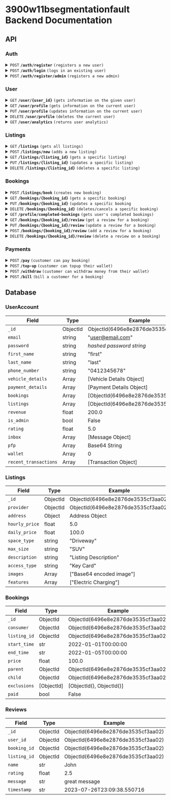 # 3900w11bsegmentationfault Backend Documentation

## API

### Auth

<details>
  <summary><code>POST</code> <code><b>/auth/register</b></code> <code>(registers a new user)</code></summary>

##### Parameters

> | name             | type | data type | description   |
> | ---------------- | ---- | --------- | ------------- |
> | Register Details | body | Object    | New User data |
>
> Register Details:
>
> ```
> {
>     "email": "example@email.com",
>     "password": "example_password"
>     "first_name": "example_first"
>     "last_name": "example_last"
>     "phone_number": "0412345678"
> }
> ```

##### Responses

> | http code | response                      |
> | --------- | ----------------------------- |
> | `200`     | `{ "token": str(ObjectId) }`  |
> | `400`     | `{ "error": "_ is required"}` |

</details>

<details>
  <summary><code>POST</code> <code><b>/auth/login</b></code> <code>(logs in an existing user)</code></summary>

##### Parameters

> | name          | type | data type | description     |
> | ------------- | ---- | --------- | --------------- |
> | Login Details | body | Object    | Login User data |
>
> Login Details:
>
> ```
> {
>     "email": "example@email.com",
>     "password": "example_password"
> }
> ```

##### Responses

> | http code | response                                  |
> | --------- | ----------------------------------------- |
> | `200`     | `{ "token": str(ObjectId) }`              |
> | `400`     | `{ "error": "Invalid email or password"}` |

</details>

<details>
  <summary><code>POST</code> <code><b>/auth/register/admin</b></code> <code>(registers a new admin)</code></summary>

##### Parameters

> | name             | type | data type | description   |
> | ---------------- | ---- | --------- | ------------- |
> | Register Details | body | Object    | New User data |
>
> Register Details:
>
> ```
> {
>     "email": "example@email.com",
>     "password": "example_password"
>     "first_name": "example_first"
>     "last_name": "example_last"
>     "phone_number": "0412345678"
> }
> ```

##### Responses

> | http code | response                      |
> | --------- | ----------------------------- |
> | `200`     | `{ "token": str(ObjectId) }`  |
> | `400`     | `{ "error": "_ is required"}` |

</details>

### User

<details>
  <summary><code>GET</code> <code><b>/user/{user_id}</b></code> <code>(gets information on the given user)</code></summary>

##### Parameters

> | name      | type | data type | description   |
> | --------- | ---- | --------- | ------------- |
> | `user_id` | path | string    | User ObjectId |

##### Responses

> | http code | response                        |
> | --------- | ------------------------------- |
> | `200`     | User Data Object                |
> | `400`     | `{ "error": "Invalid user id"}` |
>
> User Data Object:
>
> ```
> {
>     "_id": "6496e8e2876de3535cf3aa02",
>     "bookings": [],
>     "email": "example@gmail.com",
>     "first_name": "example_first",
>     "last_name": "example_last",
>     "listings": [],
>     "phone_number": "0412345678",
>     "vehicle_details": [],
>     "payment_details": [],
>     "reviews": [],
>     "revenue": 0,
>     "is_admin": False,
>     "rating": 5.0,
> }
> ```

</details>

<details>
  <summary><code>GET</code> <code><b>/user/profile</b></code> <code>(gets information on the current user)</code></summary>

##### Parameters

> | name            | type   | data type | description      |
> | --------------- | ------ | --------- | ---------------- |
> | `Authorization` | header | string    | "Bearer {token}" |

##### Responses

> | http code | response         |
> | --------- | ---------------- |
> | `200`     | User Data Object |
> | `401`     | `Unauthorized`   |
>
> User Data Object:
>
> ```
> {
>     "_id": "6496e8e2876de3535cf3aa02",
>     "bookings": [],
>     "email": "example@gmail.com",
>     "first_name": "example_first",
>     "last_name": "example_last",
>     "payment_details": [
>         {
>             "card_number": "1234 5678 9012 3456",
>             "expiry_date": "09/23",
>             "cvv": "123",
>         }
>     ],
>     "vehicle_details": [
>         {
>             "registration_number": "ABC123",
>             "vehicle_type": "Sedan",
>             "vehicle_make": "Honda",
>             "vehicle_model": "Civic",
>         }
>     ],
>     "listings": [],
>     "phone_number": [
>         "0412345678"
>     ],
>     "reviews": [],
>     "revenue": 0,
>     "rating": 5.0,
> }
> ```

</details>

<details>
  <summary><code>PUT</code> <code><b>/user/profile</b></code> <code>(updates information on the current user)</code></summary>

##### Parameters

> | name            | type   | data type | description               |
> | --------------- | ------ | --------- | ------------------------- |
> | `Authorization` | header | string    | "Bearer {token}"          |
> | Update Info     | body   | object    | Information to be updated |
>
> Update Info Example:
>
> ```
> {
>     "first_name": "new_first_name",
>     "last_name": "new_last_name"
> }
> ```
>
> _Note: for array typed fields, you must send the whole array to update_

##### Responses

> | http code | response                                       |
> | --------- | ---------------------------------------------- |
> | `200`     | `{}`                                           |
> | `401`     | `Unauthorized`                                 |
> | `400`     | `{ "error": "Cannot update <key>" }`           |
> | `400`     | `{ "error": "Invalid update key" }`            |
> | `400`     | `{ "error": "Update value has invalid type" }` |

</details>

<details>
  <summary><code>DELETE</code> <code><b>/user/profile</b></code> <code>(deletes the current user)</code></summary>

##### Parameters

> | name            | type   | data type | description      |
> | --------------- | ------ | --------- | ---------------- |
> | `Authorization` | header | string    | "Bearer {token}" |

##### Responses

> | http code | response       |
> | --------- | -------------- |
> | `200`     | `{}`           |
> | `401`     | `Unauthorized` |

</details>

<details>
  <summary><code>GET</code> <code><b>/user/analytics</b></code> <code>(returns user analytics)</code></summary>

##### Parameters

> | name            | type   | data type | description      |
> | --------------- | ------ | --------- | ---------------- |
> | `Authorization` | header | string    | "Bearer {token}" |

##### Responses

> | http code | response         |
> | --------- | ---------------- |
> | `200`     | `Analytics Body` |
> | `401`     | `Unauthorized`   |
>
> Update Info Example:
>
> ```
> {
>     "monthly_revenue": [{
>         "month": 1,
>         "revenue": 100.0
>     }],
>     "bookings_per_listing": [{
>         "listing_id": ObjectId(),
>         "bookings": 2
>     }],
>     "total_bookings": 3
> }
> ```

</details>

### Listings

<details>
  <summary><code>GET</code> <code><b>/listings</b></code> <code>(gets all listings)</code></summary>

##### Parameters

> | name   | type | data type | description |
> | ------ | ---- | --------- | ----------- |
> | `None` |      |           |             |

##### Responses

> | http code | response                         |
> | --------- | -------------------------------- |
> | `200`     | `{ "listings": Listings Array }` |
>
> Listing Details:
>
> ```
> {
>    listing_id: ....
>    address: {
>        "formatted_address": "Sydney NSW, Australia",
>        "street_number": "",
>        "street": "",
>        "city": "",
>        "state": "NSW",
>        "postcode": "",
>        "country": "Australia",
>        "lat": -33.8688197,
>        "lng": 151.2092955,
>        "place_id": "ChIJP3Sa8ziYEmsRUKgyFmh9AQM"
>    },
>    type: 'Carport / Driveway / Garage / Parking Lot',
>    max_vehicle_size: 'Bike / Hatchback / Sedan / 4WD/SUV / Van / Truck',
>    access_type: 'None / Boom Gate / Key / Passcode / Permit / Remote / Ticket / Swipe Card',
>    ev_charging: true / false,
>    description: 'This is a description',
>    instructions: 'This is the instructions',
>    casual_booking: true / false,
>    monthly_booking: true / false,
>    pricing: {
>        "hourly_rate": 100,
>        "monthly_rate": 1000,
>    }
>    photos: [image1, image2, image3]
>    "availability": {
>        "is_24_7": true / false,
>        "start_time": "08:00",
>        "end_time": "17:00",
>        "available_days": ["Monday", "Tuesday", "Wednesday", "Thursday", "Friday", "Saturday", "Sunday"]
>    }
>    "safety_features": ["CCTV", "On-site security", "Well lit"],
>    "amenities": ["Restrooms", "Nearby shopping", "Charging station"],
>    "rating": 0.5,
>    "reviews": [
>        {
>            "_id": ...,
>            "user_id": ...,
>            "booking_id": ...,
>            "listing_id": ...,
>            "name": John,
>            "rating": 2.5,
>            "message": "this is my review",
>            "timestamp": "2023-07-26T23:09:38.550716",
>        }
>    ]
> }
> ```

</details>

<details>
  <summary><code>POST</code> <code><b>/listings/new</b></code> <code>(adds a new listing)</code></summary>

##### Parameters

> | name             | type   | data type | description      |
> | ---------------- | ------ | --------- | ---------------- |
> | `Authorization`  | header | string    | "Bearer {token}" |
> | New Listing Info | body   | object    | Listing Object   |
>
> Update Info Example:
>
> ```
> {
>     "address": {
>         "formatted_address": "1 George St, Parramatta NSW 2150, Australia",
>         "street_number": "1",
>         "street": "George Street",
>         "city": "Parramatta",
>         "state": "NSW",
>         "postcode": "2150",
>         "country": "Australia",
>         "lat": -33.8133727,
>         "lng": 151.0005189,
>         "place_id": "ChIJveAk1h-jEmsRUuA6kM2-8_c",
>     },
>     "price": 100,
>     "space_type": "Driveway",
>     "max_size": "SUV",
>     "description": "Listing Description",
>     "access_type": "Key Card",
>     "images": [
>         "Base64 Encoded Image"
>     ],
>     "features": [
>         "Electric Vehicle Charging"
>     ],
> }
> ```

##### Responses

> | http code | response                                   |
> | --------- | ------------------------------------------ |
> | `200`     | `{}`                                       |
> | `401`     | `Unauthorized`                             |
> | `400`     | `{ "error": "Valid <field> is required" }` |

</details>

<details>
  <summary><code>GET</code> <code><b>/listings/{listing_id}</b></code> <code>(gets a specific listing)</code></summary>

##### Parameters

> | name         | type | data type     | description      |
> | ------------ | ---- | ------------- | ---------------- |
> | `listing_id` | path | str(ObjectId) | Listing ObjectId |

##### Responses

> | http code | response                            |
> | --------- | ----------------------------------- |
> | `200`     | Listing Information Object          |
> | `401`     | `Unauthorized`                      |
> | `400`     | `{ "error": "Invalid listing id" }` |
>
> Listing Info Example:
>
> ```
> {
>     "_id": str(ObjectId())
>     "provider": str(ObjectId())
>     "address": {
>         "formatted_address": "1 George St, Parramatta NSW 2150, Australia",
>         "street_number": "1",
>         "street": "George Street",
>         "city": "Parramatta",
>         "state": "NSW",
>         "postcode": "2150",
>         "country": "Australia",
>         "lat": -33.8133727,
>         "lng": 151.0005189,
>         "place_id": "ChIJveAk1h-jEmsRUuA6kM2-8_c",
>     },
>     "hourly_price": 5,
>     "daily_price": 120,
>     "space_type": "Driveway",
>     "max_size": "SUV",
>     "description": "Listing Description",
>     "access_type": "Key Card",
>     "images": [
>         "Base64 Encoded Image"
>     ],
>     "features": [
>         "Electric Vehicle Charging"
>     ],
>    "rating": 0.5,
>    "reviews": [
>        {
>            "_id": ...,
>            "user_id": ...,
>            "booking_id": ...,
>            "listing_id": ...,
>            "name": John,
>            "rating": 2.5,
>            "message": "this is my review",
>            "timestamp": "2023-07-26T23:09:38.550716",
>        }
>    ]
> }
> ```

</details>

<details>
  <summary><code>PUT</code> <code><b>/listings/{listing_id}</b></code> <code>(updates a specific listing)</code></summary>

##### Parameters

> | name         | type | data type     | description      |
> | ------------ | ---- | ------------- | ---------------- |
> | `listing_id` | path | str(ObjectId) | Listing ObjectId |
> | Update Info  | body | Object        | Updating Object  |
>
> Update Info Example:
>
> ```
> {
>     "daily_price": 6,
>     "space_type": "Garage",
> }
> ```
>
> _Note: for array typed fields, you must send the whole array to update_

##### Responses

> | http code | response                            |
> | --------- | ----------------------------------- |
> | `200`     | `{}`                                |
> | `401`     | `Unauthorized`                      |
> | `400`     | `{ "error": "Invalid listing id" }` |

</details>

<details>
  <summary><code>DELETE</code> <code><b>/listings/{listing_id}</b></code> <code>(deletes a specific listing)</code></summary>

##### Parameters

> | name         | type | data type     | description      |
> | ------------ | ---- | ------------- | ---------------- |
> | `listing_id` | path | str(ObjectId) | Listing ObjectId |

##### Responses

> | http code | response       |
> | --------- | -------------- |
> | `200`     | `{}`           |
> | `401`     | `Unauthorized` |

</details>

### Bookings

<details>
  <summary><code>POST</code> <code><b>/listings/book</b></code> <code>(creates new booking)</code></summary>

##### Parameters

> | name            | type | data type | description      |
> | --------------- | ---- | --------- | ---------------- |
> | Booking Details | body | Object    | New booking data |
>
> Booking Details:
>
> ```
> {
>     "consumer": ObjectId(6496e8e2876de3535cf3aa02)
>     "listing_id": ObjectId(6496e8e2876de3535cf3aa02)
>     "start_time": '2022-01-01T00:00:00'
>     "end_time": '2022-01-23T00:00:00'
>     "price": 100.0,
>     "recurring": '' or 'daily' or 'weekly' or 'biweekly' or 'monthly'
> }
> ```

##### Responses

> | http code | response                          |
> | --------- | --------------------------------- |
> | `200`     | `{ "token": str(ObjectId) }`      |
> | `400`     | `{ "error": "_ is required"}`     |
> | `400`     | `{ "error": "Invalid time slot"}` |

</details>

<details>
  <summary><code>GET</code> <code><b>/bookings/{booking_id}</b></code> <code>(gets a specific booking)</code></summary>

##### Parameters

> | name         | type | data type     | description      |
> | ------------ | ---- | ------------- | ---------------- |
> | `booking_id` | path | str(ObjectId) | Booking ObjectId |

##### Responses

> | http code | response                            |
> | --------- | ----------------------------------- |
> | `200`     | Booking Information Object          |
> | `401`     | `Unauthorized`                      |
> | `400`     | `{ "error": "Invalid booking id" }` |
>
> Booking Info Example:
>
> ```Python
> {
>     "_id": str(ObjectId())
>     "consumer": str(ObjectId())
>     "listing_id": str(ObjectId())
>     "start_time": '2022-01-01T00:00:00'
>     "end_time": '2022-01-23T00:00:00'
>     "price": 100.0
>     "parent": str(ObjectId())
>     "child": str(ObjectId())
>     "exclusions": [ObjectId(), ObjectId()]
> }
> ```

</details>

<details>
  <summary><code>PUT</code> <code><b>/bookings/{booking_id}</b></code> <code>(updates a specific booking</code></summary>

##### PARAMETERS

> | name         | type | data type     | description      |
> | ------------ | ---- | ------------- | ---------------- |
> | `booking_id` | path | str(ObjectId) | Booking ObjectId |
> | Update Info  | body | Object        | Updating Object  |
>
> Update Info Example:
>
> ```Python
> {
>     "price": 200.0
>     "start_time": '2022-01-01T00:00:00'
>     "end_time": '2022-01-03T02:00:00'
> }
> ```

##### Responses

> | http code | response                       |
> | --------- | ------------------------------ |
> | `200`     | `{ 'booking_id': ObjectId() }` |
> | `401`     | `Unauthorized`                 |
> | `400`     | `{ "error": "Invalid _" }`     |

</details>

<details>
  <summary><code>DELETE</code> <code><b>/bookings/{booking_id}</b></code> <code>(deletes/cancels a specific booking)</code></summary>

##### Parameters

> | name         | type | data type     | description      |
> | ------------ | ---- | ------------- | ---------------- |
> | `booking_id` | path | str(ObjectId) | Booking ObjectId |
> | `data`       | json | string        | see example      |
>
> Data Info Example:
>
> ```Python
> {
>       "start_time": '2022-01-01T10:00:00',
>       "end_time": '2022-01-01T11:00:00,
>       "type": 'single' or 'future'
> }
> ```
>
> Type - user wants to either delete a single or future instance

##### Responses

> | http code | response       |
> | --------- | -------------- |
> | `200`     | `{}`           |
> | `401`     | `Unauthorized` |

</details>

<details>
  <summary><code>GET</code> <code><b>/profile/completed-bookings</b></code> <code>(gets user's completed bookings)</code></summary>

##### Parameters

> | name            | type   | data type | description      |
> | --------------- | ------ | --------- | ---------------- |
> | `Authorization` | header | string    | "Bearer {token}" |

##### Responses

> | http code | response                    |
> | --------- | --------------------------- |
> | `200`     | `{}` or `[{booking_infos}]` |

</details>

<details>
  <summary><code>GET</code> <code><b>/bookings/{booking_id}/review</b></code> <code>(get a review for a booking)</code></summary>

##### Parameters

> | name         | type | data type     | description      |
> | ------------ | ---- | ------------- | ---------------- |
> | `booking_id` | path | str(ObjectId) | Booking ObjectId |

##### Responses

> | http code | response                               |
> | --------- | -------------------------------------- |
> | `200`     | Booking Information Object             |
> | `401`     | `Unauthorized`                         |
> | `400`     | `{ "error": "Invalid booking id" }`    |
> | `400`     | `{ "error": "Booking doesn't exist" }` |
> | `400`     | `{ "error": "Review does not exist" }` |
>
> Booking Info Example:
>
> ```Python
> {
>     "_id": ObjectId(),
>     "user_id": ObjectId(),
>     "booking_id": ObjectId(),
>     "listing_id": ObjectId(),
>     "name": John,
>     "rating": 2.5,
>     "message": "this is my review",
>     "timestamp": "2023-07-26T23:09:38.550716",
> }
> ```

</details>

<details>
  <summary><code>PUT</code> <code><b>/bookings/{booking_id}/review</b></code> <code>(update a review for a booking)</code></summary>

##### Parameters

> | name         | type | data type     | description      |
> | ------------ | ---- | ------------- | ---------------- |
> | `booking_id` | path | str(ObjectId) | Booking ObjectId |
> | Update Info  | body | Object        | Updating Object  |
>
> Update Info Example:
>
> ```
> {
>     "rating": 5,
>     "message": "Updated this is great",
> }
> ```

##### Responses

> | http code | response                                         |
> | --------- | ------------------------------------------------ |
> | `200`     | Booking Id                                       |
> | `401`     | `Unauthorized`                                   |
> | `400`     | `{ "error": "Invalid booking id" }`              |
> | `400`     | `{ "error": "Booking doesn't exist" }`           |
> | `400`     | `{ "error": "Review does not exists" }`          |
> | `400`     | `{ "error": "Cannot update key" }`               |
> | `400`     | `{ "error": "Update value has invalid typing" }` |

</details>

<details>
  <summary><code>POST</code> <code><b>/bookings/{booking_id}/review</b></code> <code>(add a review for a booking)</code></summary>

##### Parameters

> | name         | type | data type     | description      |
> | ------------ | ---- | ------------- | ---------------- |
> | `booking_id` | path | str(ObjectId) | Booking ObjectId |
> | Review Info  | body | Object        | Review Body      |
>
> Review Info Example:
>
> ```
> {
>     "rating": 5,
>     "message": "Updated this is great",
> }
> ```

##### Responses

> | http code | response                                   |
> | --------- | ------------------------------------------ |
> | `200`     | Booking Id                                 |
> | `401`     | `Unauthorized`                             |
> | `400`     | `{ "error": "Invalid booking id" }`        |
> | `400`     | `{ "error": "Booking doesn't exist" }`     |
> | `400`     | `{ "error": "Review already exists" }`     |
> | `400`     | `{ "error": "Valid rating is required" }`  |
> | `400`     | `{ "error": "Valid message is required" }` |

</details>

<details>
  <summary><code>DELETE</code> <code><b>/bookings/{booking_id}/review</b></code> <code>(delete a review on a booking)</code></summary>

##### Parameters

> | name         | type | data type     | description      |
> | ------------ | ---- | ------------- | ---------------- |
> | `booking_id` | path | str(ObjectId) | Booking ObjectId |
> | Empty Body   | body | Object        | Body             |
>
> _An empty body may be required if `415 Unsupported Media Type` error occurs_

##### Responses

> | http code | response                                |
> | --------- | --------------------------------------- |
> | `200`     | Booking Id                              |
> | `401`     | `Unauthorized`                          |
> | `400`     | `{ "error": "Invalid booking id" }`     |
> | `400`     | `{ "error": "Booking doesn't exist" }`  |
> | `400`     | `{ "error": "Review does not exists" }` |

</details>

### Payments

<details>
  <summary><code>POST</code> <code><b>/pay</b></code> <code>(customer can pay booking)</code></summary>

##### Parameters

> | name         | type | data type | description         |
> | ------------ | ---- | --------- | ------------------- |
> | `bill_id`    | path | ObjectId  | bill id             |
> | `use_wallet` | body | bool      | pay through wallet? |

##### Responses

> | http code | response                                             |
> | --------- | ---------------------------------------------------- |
> | `200`     | { amount_received: x } for listing provider          |
> | `401`     | `Unauthorized`                                       |
> | `400`     | `{ "error": "Valid bill id is required" }            |
> | `400`     | `{ "error": "Valid payment option is required" }`    |
> | `400`     | `{ "error": "Incorrect user is paying" }`            |
> | `400`     | `{ "error": "Wallet does not have enough balance" }` |

</details>

<details>
  <summary><code>POST</code> <code><b>/top-up</b></code> <code>(customer can topup their wallet)</code></summary>

##### Parameters

> | name      | type   | data type | description     |
> | --------- | ------ | --------- | --------------- |
> | `user_id` | header | ObjectId  | user id         |
> | `amt`     | body   | float     | amount to topup |

##### Responses

> | http code | response                                             |
> | --------- | ---------------------------------------------------- |
> | `200`     |                                                      |
> | `400`     | `{ "error": "Valid user id is required" }            |
> | `400`     | `{ "error": "Valid amount is required" }`            |
> | `400`     | `{ "error": "Wallet does not have enough balance" }` |

</details>

<details>
  <summary><code>POST</code> <code><b>/withdraw</b></code> <code>(customer can withdraw money from their wallet)</code></summary>

##### Parameters

> | name      | type   | data type | description        |
> | --------- | ------ | --------- | ------------------ |
> | `user_id` | header | ObjectId  | user id            |
> | `amt`     | body   | float     | amount to withdraw |

##### Responses

> | http code | response                                             |
> | --------- | ---------------------------------------------------- |
> | `200`     |                                                      |
> | `400`     | `{ "error": "Valid user id is required" }            |
> | `400`     | `{ "error": "Valid amount is required" }`            |
> | `400`     | `{ "error": "Wallet does not have enough balance" }` |

</details>

<details>
  <summary><code>POST</code> <code><b>/bill</b></code> <code>(bill a customer for a booking)</code></summary>

##### Parameters

> | name         | type | data type | description |
> | ------------ | ---- | --------- | ----------- |
> | `booking_id` | body | ObjectId  | booking id  |

##### Responses

> | http code | response                                      |
> | --------- | --------------------------------------------- |
> | `200`     |                                               |
> | `400`     | `{ "error": "User does not exist in system" } |
> | `400`     | `{ "error": "Valid booking is required" }`    |

</details>

## Database

### UserAccount

| Field                | Type     | Example                              |
| -------------------- | -------- | ------------------------------------ |
| `_id`                | ObjectId | ObjectId(6496e8e2876de3535cf3aa02)   |
| `email`              | string   | "user@email.com"                     |
| `password`           | string   | _hashed password string_             |
| `first_name`         | string   | "first"                              |
| `last_name`          | string   | "last"                               |
| `phone_number`       | string   | "0412345678"                         |
| `vehicle_details`    | Array    | [Vehicle Details Object]             |
| `payment_details`    | Array    | [Payment Details Object]             |
| `bookings`           | Array    | [ObjectId(6496e8e2876de3535cf3aa02)] |
| `listings`           | Array    | [ObjectId(6496e8e2876de3535cf3aa02)] |
| `revenue`            | float    | 200.0                                |
| `is_admin`           | bool     | False                                |
| `rating`             | float    | 5.0                                  |
| `inbox`              | Array    | [Message Object]                     |
| `pfp`                | Array    | Base64 String                        |
| `wallet`             | Array    | 0                                    |
| `recent_transactions`| Array    | [Transaction Object]                 |

### Listings

| Field          | Type     | Example                            |
| -------------- | -------- | ---------------------------------- |
| `_id`          | ObjectId | ObjectId(6496e8e2876de3535cf3aa02) |
| `provider`     | ObjectId | ObjectId(6496e8e2876de3535cf3aa02) |
| `address`      | Object   | Address Object                     |
| `hourly_price` | float    | 5.0                                |
| `daily_price`  | float    | 100.0                              |
| `space_type`   | string   | "Driveway"                         |
| `max_size`     | string   | "SUV"                              |
| `description`  | string   | "Listing Description"              |
| `access_type`  | string   | "Key Card"                         |
| `images`       | Array    | ["Base64 encoded image"]           |
| `features`     | Array    | ["Electric Charging"]              |

### Bookings

| Field        | Type       | Example                            |
| ------------ | ---------- | ---------------------------------- |
| `_id`        | ObjectId   | ObjectId(6496e8e2876de3535cf3aa02) |
| `consumer`   | ObjectId   | ObjectId(6496e8e2876de3535cf3aa02) |
| `listing_id` | ObjectId   | ObjectId(6496e8e2876de3535cf3aa02) |
| `start_time` | str        | 2022-01-01T00:00:00                |
| `end_time`   | str        | 2022-01-05T00:00:00                |
| `price`      | float      | 100.0                              |
| `parent`     | ObjectId   | ObjectId(6496e8e2876de3535cf3aa02) |
| `child`      | ObjectId   | ObjectId(6496e8e2876de3535cf3aa02) |
| `exclusions` | [ObjectId] | [ObjectId(), ObjectId()]           |
| `paid`       | bool       | False                              |

### Reviews

| Field        | Type     | Example                            |
| ------------ | -------- | ---------------------------------- |
| `_id`        | ObjectId | ObjectId(6496e8e2876de3535cf3aa02) |
| `user_id`    | ObjectId | ObjectId(6496e8e2876de3535cf3aa02) |
| `booking_id` | ObjectId | ObjectId(6496e8e2876de3535cf3aa02) |
| `listing_id` | ObjectId | ObjectId(6496e8e2876de3535cf3aa02) |
| `name`       | str      | John                               |
| `rating`     | float    | 2.5                                |
| `message`    | str      | great message                      |
| `timestamp`  | str      | 2023-07-26T23:09:38.550716         |
